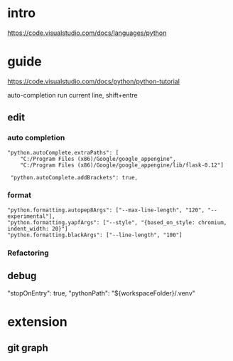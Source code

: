 
# intro
https://code.visualstudio.com/docs/languages/python


# guide
https://code.visualstudio.com/docs/python/python-tutorial

auto-completion
run current line, shift+entre

## edit

### auto completion

```
"python.autoComplete.extraPaths": [
    "C:/Program Files (x86)/Google/google_appengine",
    "C:/Program Files (x86)/Google/google_appengine/lib/flask-0.12"]
```

```
 "python.autoComplete.addBrackets": true,
 ```

### format
```
"python.formatting.autopep8Args": ["--max-line-length", "120", "--experimental"],
"python.formatting.yapfArgs": ["--style", "{based_on_style: chromium, indent_width: 20}"]
"python.formatting.blackArgs": ["--line-length", "100"]
```

### Refactoring



## debug

"stopOnEntry": true,
"pythonPath": "${workspaceFolder}/.venv"



# extension

## git graph

